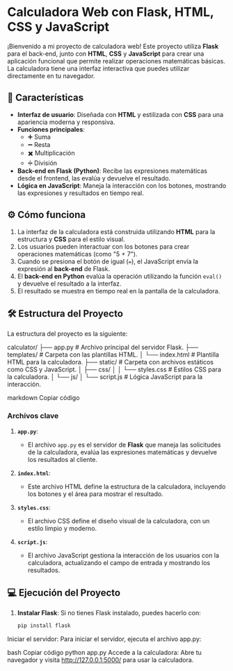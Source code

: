 # Calculadora Web con Flask, HTML, CSS y JavaScript

¡Bienvenido a mi proyecto de calculadora web! Este proyecto utiliza **Flask** para el back-end, junto con **HTML**, **CSS** y **JavaScript** para crear una aplicación funcional que permite realizar operaciones matemáticas básicas. La calculadora tiene una interfaz interactiva que puedes utilizar directamente en tu navegador.

## 🚀 Características

- **Interfaz de usuario**: Diseñada con **HTML** y estilizada con **CSS** para una apariencia moderna y responsiva.
- **Funciones principales**:
  - ➕ Suma
  - ➖ Resta
  - ✖️ Multiplicación
  - ➗ División
- **Back-end en Flask (Python)**: Recibe las expresiones matemáticas desde el frontend, las evalúa y devuelve el resultado.
- **Lógica en JavaScript**: Maneja la interacción con los botones, mostrando las expresiones y resultados en tiempo real.

## ⚙️ Cómo funciona

1. La interfaz de la calculadora está construida utilizando **HTML** para la estructura y **CSS** para el estilo visual.
2. Los usuarios pueden interactuar con los botones para crear operaciones matemáticas (como "5 + 7").
3. Cuando se presiona el botón de igual (`=`), el JavaScript envía la expresión al **back-end** de Flask.
4. El **back-end en Python** evalúa la operación utilizando la función `eval()` y devuelve el resultado a la interfaz.
5. El resultado se muestra en tiempo real en la pantalla de la calculadora.

## 🛠️ Estructura del Proyecto

La estructura del proyecto es la siguiente:

calculator/ ├── app.py # Archivo principal del servidor Flask. ├── templates/ # Carpeta con las plantillas HTML. │ └── index.html # Plantilla HTML para la calculadora. ├── static/ # Carpeta con archivos estáticos como CSS y JavaScript. │ ├── css/ │ │ └── styles.css # Estilos CSS para la calculadora. │ └── js/ │ └── script.js # Lógica JavaScript para la interacción.

markdown
Copiar código

### **Archivos clave**

1. **`app.py`**:
   - El archivo `app.py` es el servidor de **Flask** que maneja las solicitudes de la calculadora, evalúa las expresiones matemáticas y devuelve los resultados al cliente.
   
2. **`index.html`**:
   - Este archivo HTML define la estructura de la calculadora, incluyendo los botones y el área para mostrar el resultado.

3. **`styles.css`**:
   - El archivo CSS define el diseño visual de la calculadora, con un estilo limpio y moderno.

4. **`script.js`**:
   - El archivo JavaScript gestiona la interacción de los usuarios con la calculadora, actualizando el campo de entrada y mostrando los resultados.

## 💻 Ejecución del Proyecto

1. **Instalar Flask**:
   Si no tienes Flask instalado, puedes hacerlo con:

   ```bash
   pip install flask
Iniciar el servidor: Para iniciar el servidor, ejecuta el archivo app.py:

bash
Copiar código
python app.py
Accede a la calculadora: Abre tu navegador y visita http://127.0.0.1:5000/ para usar la calculadora. 
